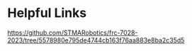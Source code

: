# Helpful Links

https://github.com/STMARobotics/frc-7028-2023/tree/5578980e795de4744cb163f76aa883e8ba2c35d5
